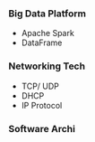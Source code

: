 ### Big Data Platform 
- Apache Spark
- DataFrame
  
### Networking Tech
- TCP/ UDP
- DHCP
- IP Protocol
### Software Archi
